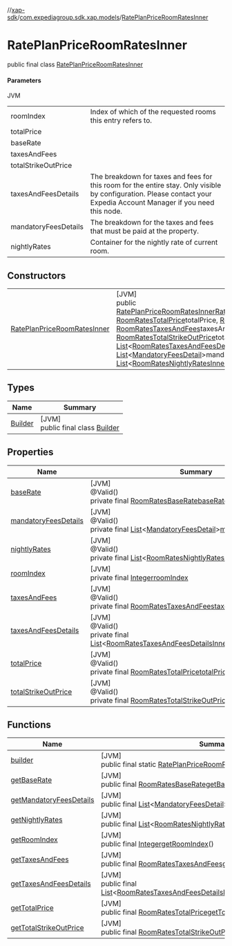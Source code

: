 //[xap-sdk](../../../index.md)/[com.expediagroup.sdk.xap.models](../index.md)/[RatePlanPriceRoomRatesInner](index.md)

# RatePlanPriceRoomRatesInner

public final class [RatePlanPriceRoomRatesInner](index.md)

#### Parameters

JVM

| | |
|---|---|
| roomIndex | Index of which of the requested rooms this entry refers to. |
| totalPrice |
| baseRate |
| taxesAndFees |
| totalStrikeOutPrice |
| taxesAndFeesDetails | The breakdown for taxes and fees for this room for the entire stay.  Only visible by configuration. Please contact your Expedia Account Manager if you need this node. |
| mandatoryFeesDetails | The breakdown for the taxes and fees that must be paid at the property. |
| nightlyRates | Container for the nightly rate of current room. |

## Constructors

| | |
|---|---|
| [RatePlanPriceRoomRatesInner](-rate-plan-price-room-rates-inner.md) | [JVM]<br>public [RatePlanPriceRoomRatesInner](index.md)[RatePlanPriceRoomRatesInner](-rate-plan-price-room-rates-inner.md)([Integer](https://docs.oracle.com/javase/8/docs/api/java/lang/Integer.html)roomIndex, [RoomRatesTotalPrice](../-room-rates-total-price/index.md)totalPrice, [RoomRatesBaseRate](../-room-rates-base-rate/index.md)baseRate, [RoomRatesTaxesAndFees](../-room-rates-taxes-and-fees/index.md)taxesAndFees, [RoomRatesTotalStrikeOutPrice](../-room-rates-total-strike-out-price/index.md)totalStrikeOutPrice, [List](https://docs.oracle.com/javase/8/docs/api/java/util/List.html)&lt;[RoomRatesTaxesAndFeesDetailsInner](../-room-rates-taxes-and-fees-details-inner/index.md)&gt;taxesAndFeesDetails, [List](https://docs.oracle.com/javase/8/docs/api/java/util/List.html)&lt;[MandatoryFeesDetail](../-mandatory-fees-detail/index.md)&gt;mandatoryFeesDetails, [List](https://docs.oracle.com/javase/8/docs/api/java/util/List.html)&lt;[RoomRatesNightlyRatesInner](../-room-rates-nightly-rates-inner/index.md)&gt;nightlyRates) |

## Types

| Name | Summary |
|---|---|
| [Builder](-builder/index.md) | [JVM]<br>public final class [Builder](-builder/index.md) |

## Properties

| Name | Summary |
|---|---|
| [baseRate](index.md#1171818183%2FProperties%2F699445674) | [JVM]<br>@Valid()<br>private final [RoomRatesBaseRate](../-room-rates-base-rate/index.md)[baseRate](index.md#1171818183%2FProperties%2F699445674) |
| [mandatoryFeesDetails](index.md#420177852%2FProperties%2F699445674) | [JVM]<br>@Valid()<br>private final [List](https://docs.oracle.com/javase/8/docs/api/java/util/List.html)&lt;[MandatoryFeesDetail](../-mandatory-fees-detail/index.md)&gt;[mandatoryFeesDetails](index.md#420177852%2FProperties%2F699445674) |
| [nightlyRates](index.md#1549250634%2FProperties%2F699445674) | [JVM]<br>@Valid()<br>private final [List](https://docs.oracle.com/javase/8/docs/api/java/util/List.html)&lt;[RoomRatesNightlyRatesInner](../-room-rates-nightly-rates-inner/index.md)&gt;[nightlyRates](index.md#1549250634%2FProperties%2F699445674) |
| [roomIndex](index.md#470548747%2FProperties%2F699445674) | [JVM]<br>private final [Integer](https://docs.oracle.com/javase/8/docs/api/java/lang/Integer.html)[roomIndex](index.md#470548747%2FProperties%2F699445674) |
| [taxesAndFees](index.md#-1646868083%2FProperties%2F699445674) | [JVM]<br>@Valid()<br>private final [RoomRatesTaxesAndFees](../-room-rates-taxes-and-fees/index.md)[taxesAndFees](index.md#-1646868083%2FProperties%2F699445674) |
| [taxesAndFeesDetails](index.md#-1776020469%2FProperties%2F699445674) | [JVM]<br>@Valid()<br>private final [List](https://docs.oracle.com/javase/8/docs/api/java/util/List.html)&lt;[RoomRatesTaxesAndFeesDetailsInner](../-room-rates-taxes-and-fees-details-inner/index.md)&gt;[taxesAndFeesDetails](index.md#-1776020469%2FProperties%2F699445674) |
| [totalPrice](index.md#-1557829261%2FProperties%2F699445674) | [JVM]<br>@Valid()<br>private final [RoomRatesTotalPrice](../-room-rates-total-price/index.md)[totalPrice](index.md#-1557829261%2FProperties%2F699445674) |
| [totalStrikeOutPrice](index.md#1502366705%2FProperties%2F699445674) | [JVM]<br>@Valid()<br>private final [RoomRatesTotalStrikeOutPrice](../-room-rates-total-strike-out-price/index.md)[totalStrikeOutPrice](index.md#1502366705%2FProperties%2F699445674) |

## Functions

| Name | Summary |
|---|---|
| [builder](builder.md) | [JVM]<br>public final static [RatePlanPriceRoomRatesInner.Builder](-builder/index.md)[builder](builder.md)() |
| [getBaseRate](get-base-rate.md) | [JVM]<br>public final [RoomRatesBaseRate](../-room-rates-base-rate/index.md)[getBaseRate](get-base-rate.md)() |
| [getMandatoryFeesDetails](get-mandatory-fees-details.md) | [JVM]<br>public final [List](https://docs.oracle.com/javase/8/docs/api/java/util/List.html)&lt;[MandatoryFeesDetail](../-mandatory-fees-detail/index.md)&gt;[getMandatoryFeesDetails](get-mandatory-fees-details.md)() |
| [getNightlyRates](get-nightly-rates.md) | [JVM]<br>public final [List](https://docs.oracle.com/javase/8/docs/api/java/util/List.html)&lt;[RoomRatesNightlyRatesInner](../-room-rates-nightly-rates-inner/index.md)&gt;[getNightlyRates](get-nightly-rates.md)() |
| [getRoomIndex](get-room-index.md) | [JVM]<br>public final [Integer](https://docs.oracle.com/javase/8/docs/api/java/lang/Integer.html)[getRoomIndex](get-room-index.md)() |
| [getTaxesAndFees](get-taxes-and-fees.md) | [JVM]<br>public final [RoomRatesTaxesAndFees](../-room-rates-taxes-and-fees/index.md)[getTaxesAndFees](get-taxes-and-fees.md)() |
| [getTaxesAndFeesDetails](get-taxes-and-fees-details.md) | [JVM]<br>public final [List](https://docs.oracle.com/javase/8/docs/api/java/util/List.html)&lt;[RoomRatesTaxesAndFeesDetailsInner](../-room-rates-taxes-and-fees-details-inner/index.md)&gt;[getTaxesAndFeesDetails](get-taxes-and-fees-details.md)() |
| [getTotalPrice](get-total-price.md) | [JVM]<br>public final [RoomRatesTotalPrice](../-room-rates-total-price/index.md)[getTotalPrice](get-total-price.md)() |
| [getTotalStrikeOutPrice](get-total-strike-out-price.md) | [JVM]<br>public final [RoomRatesTotalStrikeOutPrice](../-room-rates-total-strike-out-price/index.md)[getTotalStrikeOutPrice](get-total-strike-out-price.md)() |
